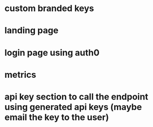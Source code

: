 # custom branded keys

# landing page

# login page using auth0

# metrics

# api key section to call the endpoint using generated api keys (maybe email the key to the user)

<!-- TODO: complete all todos -->
<!-- TODO: change all urls to use env vars -->
<!-- TODO: change delete dialog delete button to red and cancel to grey for all dialogs -->
<!-- TODO: add dark mode -->
<!-- TODO: change img to Image -->
<!-- TODO: fix all unknowns where necessary -->
